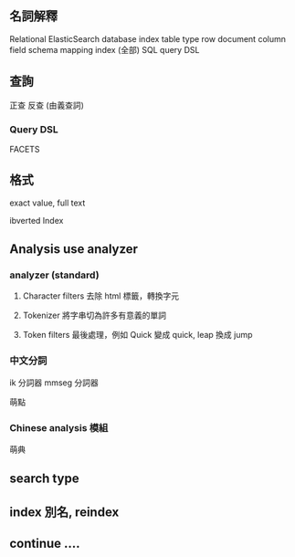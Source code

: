 


## 名詞解釋
Relational	ElasticSearch
database	index
table	type
row	document
column	field
schema	mapping
index	(全部)
SQL	query DSL

## 查詢

正查
反查 (由義查詞)

### Query DSL




FACETS

## 格式
exact value, full text

ibverted Index


## Analysis use analyzer 

### analyzer (standard)

1.	Character filters
	去除 html 標籤，轉換字元

2.	Tokenizer 
	將字串切為許多有意義的單詞

3.	Token filters
	最後處理，例如 Quick 變成 quick, leap 換成 jump

### 中文分詞

ik 分詞器  mmseg 分詞器

萌點


### Chinese analysis 模組

萌典


## search type


## index 別名, reindex


## continue .... 